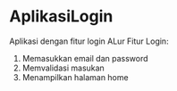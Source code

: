 # AplikasiLogin
Aplikasi dengan fitur login
ALur Fitur Login:
 1. Memasukkan email dan password
 2. Memvalidasi masukan 
 3. Menampilkan halaman home
